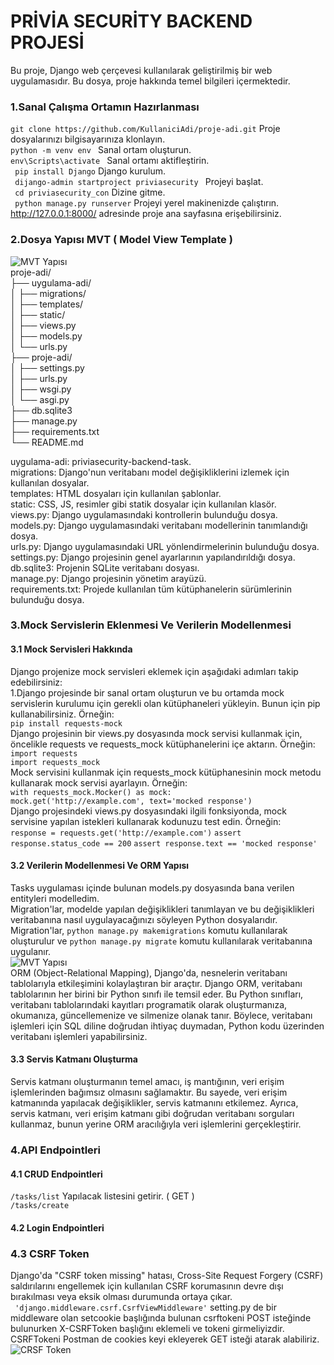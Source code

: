 # PRİVİA SECURİTY BACKEND PROJESİ
Bu proje, Django web çerçevesi kullanılarak geliştirilmiş bir web uygulamasıdır. Bu dosya, proje hakkında temel bilgileri içermektedir.    

###  1.Sanal Çalışma Ortamın Hazırlanması     
``` git clone https://github.com/KullaniciAdi/proje-adi.git ``` Proje dosyalarınızı bilgisayarınıza klonlayın.          
``` python -m venv env  ``` Sanal ortam oluşturun.         
``` env\Scripts\activate  ``` Sanal ortamı aktifleştirin.       
```  pip install Django ``` Django kurulum.    
```  dijango-admin startproject priviasecurity  ``` Projeyi başlat.       
```  cd priviasecurity_con ``` Dizine gitme.       
```  python manage.py runserver ``` Projeyi yerel makinenizde çalıştırın.         
http://127.0.0.1:8000/ adresinde proje ana sayfasına erişebilirsiniz.

### 2.Dosya Yapısı MVT ( Model View Template )
![ MVT Yapısı ](./images/mvt.jpg)  
proje-adi/       
├── uygulama-adi/          
│   ├── migrations/      
│   ├── templates/       
│   ├── static/      
│   ├── views.py      
│   ├── models.py      
│   └── urls.py     
├── proje-adi/      
│   ├── settings.py      
│   ├── urls.py      
│   ├── wsgi.py      
│   └── asgi.py      
├── db.sqlite3       
├── manage.py      
├── requirements.txt      
└── README.md      

uygulama-adi: priviasecurity-backend-task.   
migrations: Django'nun veritabanı model değişikliklerini izlemek için kullanılan dosyalar.    
templates: HTML dosyaları için kullanılan şablonlar.     
static: CSS, JS, resimler gibi statik dosyalar için kullanılan klasör.       
views.py: Django uygulamasındaki kontrollerin bulunduğu dosya.         
models.py: Django uygulamasındaki veritabanı modellerinin tanımlandığı dosya.          
urls.py: Django uygulamasındaki URL yönlendirmelerinin bulunduğu dosya.          
settings.py: Django projesinin genel ayarlarının yapılandırıldığı dosya.         
db.sqlite3: Projenin SQLite veritabanı dosyası.        
manage.py: Django projesinin yönetim arayüzü.         
requirements.txt: Projede kullanılan tüm kütüphanelerin sürümlerinin bulunduğu dosya.             


### 3.Mock Servislerin Eklenmesi Ve Verilerin Modellenmesi
#### 3.1 Mock Servisleri Hakkında
Django projenize mock servisleri eklemek için aşağıdaki adımları takip edebilirsiniz:      
1.Django projesinde bir sanal ortam oluşturun ve bu ortamda mock servislerin kurulumu için gerekli olan kütüphaneleri yükleyin. Bunun için pip kullanabilirsiniz. Örneğin:       
``` pip install requests-mock ```          
Django projesinin bir views.py dosyasında mock servisi kullanmak için, öncelikle requests ve requests_mock kütüphanelerini içe aktarın. Örneğin:      
``` import requests ```       
``` import requests_mock ```      
Mock servisini kullanmak için requests_mock kütüphanesinin mock metodu kullanarak mock servisi ayarlayın. Örneğin:        
``` with requests_mock.Mocker() as mock: ```      
``` mock.get('http://example.com', text='mocked response') ```     
Django projesindeki views.py dosyasındaki ilgili fonksiyonda, mock servisine yapılan istekleri kullanarak kodunuzu test edin. Örneğin:     
``` response = requests.get('http://example.com') ```
``` assert response.status_code == 200 ```
``` assert response.text == 'mocked response' ```

 
#### 3.2 Verilerin Modellenmesi Ve ORM Yapısı
Tasks uygulaması içinde bulunan models.py dosyasında bana verilen entityleri modelledim.          
Migration'lar, modelde yapılan değişiklikleri tanımlayan ve bu değişiklikleri veritabanına nasıl uygulayacağınızı söyleyen Python dosyalarıdır.        
Migration'lar, ``` python manage.py makemigrations ``` komutu kullanılarak oluşturulur ve ``` python manage.py migrate ``` komutu kullanılarak veritabanına uygulanır.            
![ MVT Yapısı ](./images/orm.jpg)      
ORM (Object-Relational Mapping), Django'da, nesnelerin veritabanı tablolarıyla etkileşimini kolaylaştıran bir araçtır. Django ORM, veritabanı tablolarının her birini bir Python sınıfı ile temsil eder. Bu Python sınıfları, veritabanı tablolarındaki kayıtları programatik olarak oluşturmanıza, okumanıza, güncellemenize ve silmenize olanak tanır. Böylece, veritabanı işlemleri için SQL diline doğrudan ihtiyaç duymadan, Python kodu üzerinden veritabanı işlemleri yapabilirsiniz.

#### 3.3 Servis Katmanı Oluşturma 
Servis katmanı oluşturmanın temel amacı, iş mantığının, veri erişim işlemlerinden bağımsız olmasını sağlamaktır. Bu sayede, veri erişim katmanında yapılacak değişiklikler, servis katmanını etkilemez. Ayrıca, servis katmanı, veri erişim katmanı gibi doğrudan veritabanı sorguları kullanmaz, bunun yerine ORM aracılığıyla veri işlemlerini gerçekleştirir.            

### 4.API Endpointleri         
#### 4.1 CRUD Endpointleri
``` /tasks/list ``` Yapılacak listesini getirir. ( GET )    
``` /tasks/create ```

#### 4.2 Login Endpointleri    

### 4.3 CSRF Token   
Django'da "CSRF token missing" hatası, Cross-Site Request Forgery (CSRF) saldırılarını engellemek için kullanılan CSRF korumasının devre dışı bırakılması veya eksik olması durumunda ortaya çıkar.      
```  'django.middleware.csrf.CsrfViewMiddleware' ``` setting.py de bir middleware olan setcookie başlığında bulunan csrftokeni POST isteğinde bulunurken X-CSRFToken başlığını eklemeli ve tokeni girmeliyizdir. CSRFTokeni Postman de cookies keyi ekleyerek GET isteği atarak alabiliriz.     
![ CRSF Token ](./images/token.jpg) 